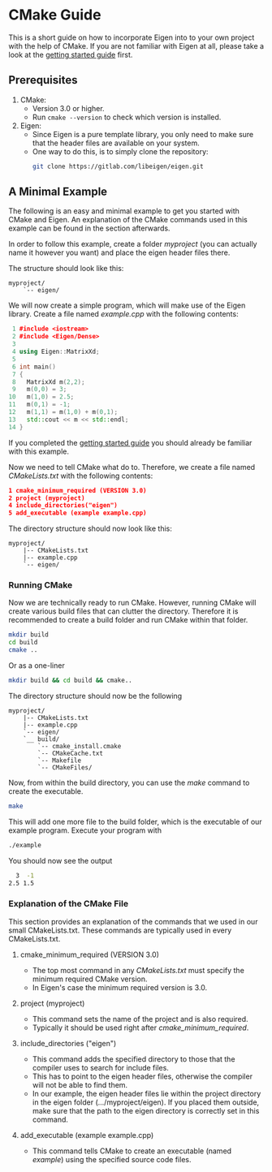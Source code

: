 # CMake Guide

This is a short guide on how to incorporate Eigen into to your own project with the help of CMake. If you are not familiar with Eigen at all, please take a look at the [getting started guide](https://eigen.tuxfamily.org/dox/GettingStarted.html) first.

## Prerequisites

1. CMake:
    - Version 3.0 or higher.
    - Run ```cmake --version``` to check which version is installed.
2. Eigen:
    - Since Eigen is a pure template library, you only need to make sure that the header files are available on your system.
    - One way to do this, is to simply clone the repository:
        ```bash
        git clone https://gitlab.com/libeigen/eigen.git
        ```

## A Minimal Example

The following is an easy and minimal example to get you started with CMake and Eigen. An explanation of the CMake commands used in this example can be found in the section afterwards. 

<!-- Note that this is not neccessarily the best way to use Eigen with CMake. However, this is a good starting point for people that are new to CMake and Eigen. A slightly advanced example that makes use of Eigen's native CMake support can be found in the *An Advanced Example* section. -->

In order to follow this example, create a folder *myproject* (you can actually name it however you want) and place the eigen header files there.

The structure should look like this:

```tree
myproject/
    `-- eigen/
```

We will now create a simple program, which will make use of the Eigen library. Create a file named *example.cpp* with the following contents:

```C++
 1 #include <iostream>
 2 #include <Eigen/Dense>
 3
 4 using Eigen::MatrixXd;
 5 
 6 int main()
 7 {
 8   MatrixXd m(2,2);
 9   m(0,0) = 3;
10   m(1,0) = 2.5;
11   m(0,1) = -1;
12   m(1,1) = m(1,0) + m(0,1);
13   std::cout << m << std::endl;
14 }
```

If you completed the [getting started guide](https://eigen.tuxfamily.org/dox/GettingStarted.html) you should already be familiar with this example.

Now we need to tell CMake what do to. Therefore, we create a file named *CMakeLists.txt* with the following contents: 

```cmake
1 cmake_minimum_required (VERSION 3.0)
2 project (myproject)
4 include_directories("eigen")
5 add_executable (example example.cpp)
```

The directory structure should now look like this:
```tree
myproject/
    |-- CMakeLists.txt
    |-- example.cpp
    `-- eigen/
```

### Running CMake

Now we are technically ready to run CMake. However, running CMake will create various build files that can clutter the directory. Therefore it is recommended to create a build folder and run CMake within that folder.

```bash
mkdir build
cd build
cmake ..
```

Or as a one-liner
```bash
mkdir build && cd build && cmake..
```

The directory structure should now be the following
```tree
myproject/
    |-- CMakeLists.txt
    |-- example.cpp
    `-- eigen/
    `__ build/
        `-- cmake_install.cmake
        `-- CMakeCache.txt
        `-- Makefile
        `-- CMakeFiles/
```

Now, from within the build directory, you can use the *make* command to create the executable.

```bash
make
```

This will add one more file to the build folder, which is the executable of our example program. Execute your program with

```bash
./example
```

You should now see the output

```bash
  3  -1
2.5 1.5
```

### Explanation of the CMake File

This section provides an explanation of the commands that we used in our small CMakeLists.txt. These commands are typically used in every CMakeLists.txt.

1. cmake_minimum_required (VERSION 3.0)
    - The top most command in any *CMakeLists.txt* must specify the minimum required CMake version.
    - In Eigen's case the minimum required version is 3.0.

2. project (myproject)
    - This command sets the name of the project and is also required.
    - Typically it should be used right after *cmake_minimum_required*.

3. include_directories ("eigen")
    - This command adds the specified directory to those that the compiler uses to search for include files.
    - This has to point to the eigen header files, otherwise the compiler will not be able to find them.
    - In our example, the eigen header files lie within the project directory in the eigen folder (.../myproject/eigen). If you placed them outside, make sure that the path to the eigen directory is correctly set in this command.

4. add_executable (example example.cpp)
    - This command tells CMake to create an executable (named *example*) using the specified source code files.

<!-- ## An Advanced Example

Eigen provides native CMake support, by exporting a CMake target called Eigen3::Eigen. This CMake target can be imported via the *find_package* CMake command and used by calling *target_link_libraries*. Th -->

